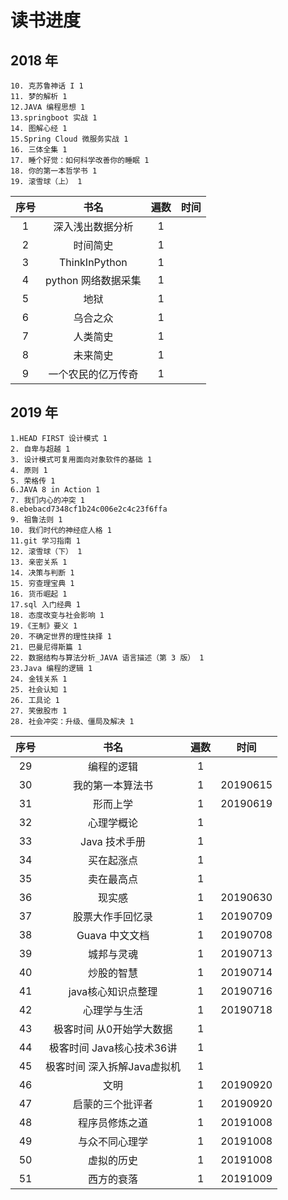 # 读书进度

## 2018 年
    10. 克苏鲁神话 I 1
    11. 梦的解析 1
    12.JAVA 编程思想 1
    13.springboot 实战 1
    14. 图解心经 1
    15.Spring Cloud 微服务实战 1
    16. 三体全集 1
    17. 睡个好觉：如何科学改善你的睡眠 1
    18. 你的第一本哲学书 1
    19. 滚雪球（上） 1

| 序号  |        书名         | 遍数  | 时间  |
| :---: | :-----------------: | :---: | :---: |
|   1   |  深入浅出数据分析   |   1   |       |
|   2   |      时间简史       |   1   |       |
|   3   |    ThinkInPython    |   1   |       |
|   4   | python 网络数据采集 |   1   |       |
|   5   |        地狱         |   1   |       |
|   6   |      乌合之众       |   1   |       |
|   7   |      人类简史       |   1   |       |
|   8   |      未来简史       |   1   |       |
|   9   | 一个农民的亿万传奇  |   1   |       |

## 2019 年

    1.HEAD FIRST 设计模式 1
    2. 自卑与超越 1
    3. 设计模式可复用面向对象软件的基础 1
    4. 原则 1
    5. 荣格传 1
    6.JAVA 8 in Action 1
    7. 我们内心的冲突 1
    8.ebebacd7348cf1b24c006e2c4c23f6ffa
    9. 祖鲁法则 1
    10. 我们时代的神经症人格 1
    11.git 学习指南 1
    12. 滚雪球（下） 1
    13. 亲密关系 1
    14. 决策与判断 1
    15. 穷查理宝典 1
    16. 货币崛起 1
    17.sql 入门经典 1
    18. 态度改变与社会影响 1
    19.《王制》要义 1
    20. 不确定世界的理性抉择 1
    21. 巴曼尼得斯篇 1
    22. 数据结构与算法分析_JAVA 语言描述（第 3 版） 1
    23.Java 编程的逻辑 1
    24. 金钱关系 1
    25. 社会认知 1
    26. 工具论 1
    27. 笑傲股市 1
    28. 社会冲突：升级、僵局及解决 1

| 序号  |            书名             | 遍数  |   时间   |
| :---: | :-------------------------: | :---: | :------: |
|  29   |         编程的逻辑          |   1   |          |
|  30   |      我的第一本算法书       |   1   | 20190615 |
|  31   |          形而上学           |   1   | 20190619 |
|  32   |         心理学概论          |   1   |          |
|  33   |        Java 技术手册        |   1   |          |
|  34   |         买在起涨点          |   1   |          |
|  35   |         卖在最高点          |   1   |          |
|  36   |           现实感            |   1   | 20190630 |
|  37   |      股票大作手回忆录       |   1   | 20190709 |
|  38   |       Guava 中文文档        |   1   | 20190708 |
|  39   |         城邦与灵魂          |   1   | 20190713 |
|  40   |         炒股的智慧          |   1   | 20190714 |
|  41   |     java核心知识点整理      |   1   | 20190716 |
|  42   |        心理学与生活         |   1   | 20190718 |
|  43   |  极客时间 从0开始学大数据   |   1   |          |
|  44   |  极客时间 Java核心技术36讲  |   1   |          |
|  45   | 极客时间 深入拆解Java虚拟机 |   1   |          |
|  46   |            文明             |   1   | 20190920 |
|  47   |      启蒙的三个批评者       |   1   | 20190920 |
|  48   |       程序员修炼之道        |   1   | 20191008 |
|  49   |       与众不同心理学        |   1   | 20191008 |
|  50   |         虚拟的历史          |   1   | 20191008 |
|  51   |         西方的衰落          |   1   | 20191009 |